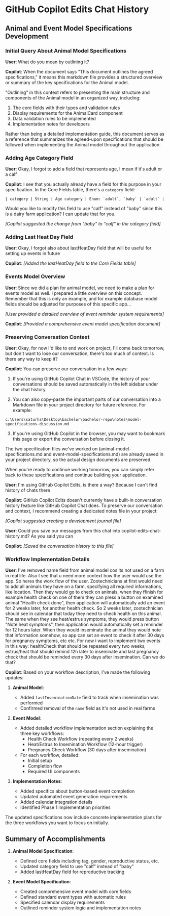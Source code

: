# GitHub Copilot Edits Chat History

## Animal and Event Model Specifications Development

### Initial Query About Animal Model Specifications
**User**: What do you mean by outlining it?

**Copilot**: When the document says "This document outlines the agreed specifications," it means this markdown file provides a structured overview or summary of the key specifications for the Animal model. 

"Outlining" in this context refers to presenting the main structure and components of the Animal model in an organized way, including:

1. The core fields with their types and validation rules
2. Display requirements for the AnimalCard component
3. Data validation rules to be implemented
4. Implementation notes for developers

Rather than being a detailed implementation guide, this document serves as a reference that summarizes the agreed-upon specifications that should be followed when implementing the Animal model throughout the application.

### Adding Age Category Field
**User**: Okay, I forgot to add a field that represents age, I mean if it's adult or a calf

**Copilot**: I see that you actually already have a field for this purpose in your specification. In the Core Fields table, there's a `category` field:

```
| category | String | Age category | Enum: `adult`, `baby` | `adult` |
```

Would you like to modify this field to use "calf" instead of "baby" since this is a dairy farm application? I can update that for you.

*[Copilot suggested the change from "baby" to "calf" in the category field]*

### Adding Last Heat Day Field
**User**: Okay, I forgot also about lastHeatDay field that will be useful for setting up events in future

**Copilot**: *[Added the lastHeatDay field to the Core Fields table]*

### Events Model Overview
**User**: Since we did a plan for animal model, we need to make a plan for events model as well. I prepared a little overview on this concept. Remember that this is only an example, and for example database model fields should be adjusted for purposes of this specific app...

*[User provided a detailed overview of event reminder system requirements]*

**Copilot**: *[Provided a comprehensive event model specification document]*

### Preserving Conversation Context
**User**: Okay, for now I'd like to end work on project, I'll come back tomorrow, but don't want to lose our conversation, there's too much of context. Is there any way to keep it?

**Copilot**: You can preserve our conversation in a few ways:

1. If you're using GitHub Copilot Chat in VSCode, the history of your conversations should be saved automatically in the left sidebar under the chat history.

2. You can also copy-paste the important parts of our conversation into a Markdown file in your project directory for future reference. For example:

```
c:\Users\saturhs\Desktop\bachelor\bachelor-repo\notes\model-specifications-discussion.md
```

3. If you're using GitHub Copilot in the browser, you may want to bookmark this page or export the conversation before closing it.

The two specification files we've worked on (animal-model-specifications.md and event-model-specifications.md) are already saved in your project directory, so the actual design documents are preserved.

When you're ready to continue working tomorrow, you can simply refer back to these specifications and continue building your application.

**User**: I'm using GitHub Copilot Edits, is there a way? Because I can't find history of chats there

**Copilot**: GitHub Copilot Edits doesn't currently have a built-in conversation history feature like GitHub Copilot Chat does. To preserve our conversation and context, I recommend creating a dedicated notes file in your project:

*[Copilot suggested creating a development journal file]*

**User**: Could you save our messages from this chat into copilot-edits-chat-history.md? As you said you can

**Copilot**: *[Saved the conversation history to this file]*

### Workflow Implementation Details
**User**: I've removed name field from animal model cos its not used on a farm in real life. Also I see that u need more context how the user would use the app. So heres the work flow of the user. Zootechnicians at first would need to add all animals they have on a farm, specifying all required informations, like location. Then they would go to check on animals, when they ffinish for example health check on one of them they can press a button on examined animal "Health check done", then application will automatically add an event for 2 weeks later, for another health check. So 2 weeks later, zootechnician should see in calendar that today they need to check health on this animal. The same when they see heat/estrus symptoms, they would press button "Note heat symptoms", then application would automatically set a reminder for 12 hours later. When they would inseminate the animal they would note that information somehow, so app can set an event to check it after 30 days for pregnancy symptoms, etc etc. For now i want to implement two events in this way: healthCheck that should be repeated every two weeks, estrus/heat that should remind 12h later to inseminate and last pregnancy check that should be reminded every 30 days after insemination. Can we do that?

**Copilot**: 
Based on your workflow description, I've made the following updates:

1. **Animal Model**:
   - Added `lastInseminationDate` field to track when insemination was performed
   - Confirmed removal of the `name` field as it's not used in real farms

2. **Event Model**:
   - Added detailed workflow implementation section explaining the three key workflows:
     - Health Check Workflow (repeating every 2 weeks)
     - Heat/Estrus to Insemination Workflow (12-hour trigger)
     - Pregnancy Check Workflow (30 days after insemination)
   - For each workflow, detailed:
     - Initial setup
     - Completion flow
     - Required UI components

3. **Implementation Notes**:
   - Added specifics about button-based event completion
   - Updated automated event generation requirements
   - Added calendar integration details
   - Identified Phase 1 implementation priorities

The updated specifications now include concrete implementation plans for the three workflows you want to focus on initially.

## Summary of Accomplishments

1. **Animal Model Specification**:
   - Defined core fields including tag, gender, reproductive status, etc.
   - Updated category field to use "calf" instead of "baby"
   - Added lastHeatDay field for reproductive tracking

2. **Event Model Specification**:
   - Created comprehensive event model with core fields
   - Defined standard event types with automatic rules
   - Specified calendar display requirements
   - Outlined reminder system logic and implementation notes

